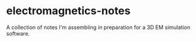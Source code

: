 # electromagnetics-notes
A collection of notes I'm assembling in preparation for a 3D EM simulation software.
